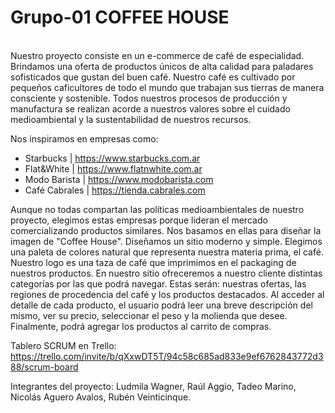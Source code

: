 # Grupo-01 COFFEE HOUSE

<br>
Nuestro proyecto consiste en un e-commerce de café de especialidad. 
Brindamos una oferta de productos únicos de alta calidad para paladares sofisticados que gustan del buen café.
Nuestro café es cultivado por pequeños caficultores de todo el mundo que trabajan sus tierras de manera consciente 
y sostenible.
Todos nuestros procesos de producción y manufactura se realizan acorde a nuestros valores sobre el cuidado 
medioambiental y la sustentabilidad de nuestros recursos.

Nos inspiramos en empresas como:

- Starbucks | https://www.starbucks.com.ar
- Flat&White | https://www.flatnwhite.com.ar
- Modo Barista | https://www.modobarista.com
- Café Cabrales | https://tienda.cabrales.com

Aunque no todas compartan las políticas medioambientales de nuestro proyecto, elegimos estas empresas porque lideran
el mercado comercializando productos similares.
Nos basamos en ellas para diseñar la imagen de "Coffee House".
Diseñamos un sitio moderno y simple.
Elegimos una paleta de colores natural que representa nuestra materia prima, el café.
Nuestro logo es una taza de café que imprimimos en el packaging de nuestros productos.
En nuestro sitio ofreceremos a nuestro cliente distintas categorías por las que podrá navegar.
Estas serán: nuestras ofertas, las regiones de procedencia del café y los productos destacados.
Al acceder al detalle de cada producto, el usuario podrá leer una breve descripción del mismo, ver su precio,
seleccionar el peso y la molienda que desee.
Finalmente, podrá agregar los productos al carrito de compras.


Tablero SCRUM en Trello:
https://trello.com/invite/b/qXxwDT5T/94c58c685ad833e9ef6762843772d388/scrum-board


Integrantes del proyecto:
Ludmila Wagner, Raúl Aggio, Tadeo Marino, Nicolás Aguero Avalos, Rubén Veinticinque.

